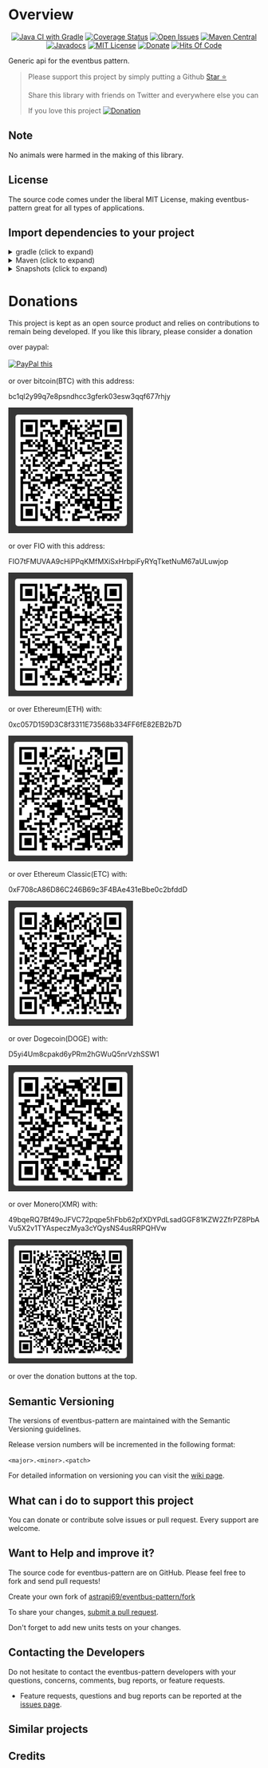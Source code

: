 # Overview

<div style="text-align: center">

[![Java CI with Gradle](https://github.com/astrapi69/eventbus-pattern/actions/workflows/gradle.yml/badge.svg)](https://github.com/astrapi69/eventbus-pattern/actions/workflows/gradle.yml)
[![Coverage Status](https://codecov.io/gh/astrapi69/eventbus-pattern/branch/develop/graph/badge.svg)](https://codecov.io/gh/astrapi69/eventbus-pattern)
[![Open Issues](https://img.shields.io/github/issues/astrapi69/eventbus-pattern.svg?style=flat)](https://github.com/astrapi69/eventbus-pattern/issues)
[![Maven Central](https://maven-badges.herokuapp.com/maven-central/io.github.astrapi69/eventbus-pattern/badge.svg)](https://maven-badges.herokuapp.com/maven-central/io.github.astrapi69/eventbus-pattern)
[![Javadocs](http://www.javadoc.io/badge/io.github.astrapi69/eventbus-pattern.svg)](http://www.javadoc.io/doc/io.github.astrapi69/eventbus-pattern)
[![MIT License](http://img.shields.io/badge/license-MIT-brightgreen.svg?style=flat)](http://opensource.org/licenses/MIT)
[![Donate](https://img.shields.io/badge/donate-❤-ff2244.svg)](https://www.paypal.com/cgi-bin/webscr?cmd=_s-xclick&hosted_button_id=GVBTWLRAZ7HB8)
[![Hits Of Code](https://hitsofcode.com/github/astrapi69/eventbus-pattern?branch=develop)](https://hitsofcode.com/github/astrapi69/eventbus-pattern/view?branch=develop)

</div>

Generic api for the eventbus pattern.

> Please support this project by simply putting a Github <a class="github-button" href="https://github.com/astrapi69/eventbus-pattern" data-icon="octicon-star" aria-label="Star astrapi69/eventbus-pattern on GitHub">
> Star ⭐</a>
>
> Share this library with friends on Twitter and everywhere else you can
>
> If you love this project
> [![Donation](https://img.shields.io/badge/donate-❤-ff2244.svg)](https://www.paypal.com/cgi-bin/webscr?cmd=_s-xclick&hosted_button_id=GVBTWLRAZ7HB8)

## Note

No animals were harmed in the making of this library.

## License

The source code comes under the liberal MIT License, making eventbus-pattern great for all types of applications.

## Import dependencies to your project

<details>
  <summary>gradle (click to expand)</summary>

## gradle dependency

Replace the variable ${latestVersion} with the current latest version: [![Maven Central](https://maven-badges.herokuapp.com/maven-central/io.github.astrapi69/eventbus-pattern/badge.svg)](https://maven-badges.herokuapp.com/maven-central/io.github.astrapi69/eventbus-pattern)

You can first define the version in the ext section and add than the following gradle dependency to
your project `build.gradle` if you want to import the core functionality of eventbus-pattern:

define version in file gradle.properties

```
eventbusPatternVersion=${latestVersion}
```

or in build.gradle ext area

```
    eventbusPatternVersion = "${latestVersion}"
```

then add the dependency to the dependencies area

```
    implementation("io.github.astrapi69:eventbus-pattern:$eventbusPatternVersion")
```

# with new libs.versions.toml file

If you use the new libs.versions.toml file for new automatic catalog versions update

```
[versions]
eventbus-pattern-version=${latestVersion}

[libraries]
eventbus-pattern = { module = "io.github.astrapi69:eventbus-pattern", version.ref = "eventbus-pattern-version" }
```
then add the dependency to the dependencies area

```
    implementation libs.eventbus.pattern
```
</details>

<details>
  <summary>Maven (click to expand)</summary>

## Maven dependency

Maven dependency is now on sonatype.
Check out [sonatype repository](https://oss.sonatype.org/index.html#nexus-search;gav~io.github.astrapi69~eventbus-pattern~~~) for latest snapshots and releases.

Add the following maven dependency to your project `pom.xml` if you want to import the core
functionality of eventbus-pattern:

Then you can add the dependency to your dependencies:

    <properties>
        ...
```xml
        <!-- eventbus-pattern version -->
        <eventbus-pattern.version>${latestVersion}</eventbus-pattern.version>
```
        ...
    </properties>
        ...
        <dependencies>
        ...
```xml
            <!-- eventbus-pattern DEPENDENCY -->
            <dependency>
                <groupId>io.github.astrapi69</groupId>
                <artifactId>eventbus-pattern</artifactId>
                <version>${eventbus-pattern.version}</version>
            </dependency>
```
        ...
        </dependencies>
</details>


<details>
  <summary>Snapshots (click to expand)</summary>

## 📸 Snapshots

[![Snapshot](https://img.shields.io/badge/dynamic/xml?url=https://oss.sonatype.org/service/local/repositories/snapshots/content/io/github/astrapi69/eventbus-pattern/maven-metadata.xml&label=snapshot&color=red&query=.//versioning/latest)](https://oss.sonatype.org/content/repositories/snapshots/io/github/astrapi69/eventbus-pattern/)

This section describes how to import snapshot versions into your project.
Add the following code snippet to your gradle file in the repositories section:
```
repositories {
   //...
```
```groovy
    maven {
        name "Sonatype Nexus Snapshots"
        url "https://oss.sonatype.org/content/repositories/snapshots"
        mavenContent {
            snapshotsOnly()
        }
    }
```
```
}
```
</details>

# Donations

This project is kept as an open source product and relies on contributions to remain being
developed. If you like this library, please consider a donation

over paypal:
<br>
<br>
<a href="https://www.paypal.com/cgi-bin/webscr?cmd=_s-xclick&hosted_button_id=MJ7V43GU2H386" target="_blank">
    <img src="https://www.paypalobjects.com/en_US/GB/i/btn/btn_donateCC_LG.gif"
        alt="PayPal this"
        title="PayPal – The safer, easier way to pay online!"
        style="border: none" />
</a>
<br>
<br>
or over bitcoin(BTC) with this address:

bc1ql2y99q7e8psndhcc3gferk03esw3qqf677rhjy

<img src="https://github.com/astrapi69/jgeohash/blob/master/src/main/resources/img/bc1ql2y99q7e8psndhcc3gferk03esw3qqf677rhjy.png"
alt="Donation Bitcoin Wallet" width="250"/>

or over FIO with this address:

FIO7tFMUVAA9cHiPPqKMfMXiSxHrbpiFyRYqTketNuM67aULuwjop

<img src="https://github.com/astrapi69/jgeohash/blob/master/src/main/resources/img/FIO7tFMUVAA9cHiPPqKMfMXiSxHrbpiFyRYqTketNuM67aULuwjop.png"
alt="Donation FIO Wallet" width="250"/>

or over Ethereum(ETH) with:

0xc057D159D3C8f3311E73568b334FF6fE82EB2b7D

<img src="https://github.com/astrapi69/jgeohash/blob/master/src/main/resources/img/0xc057D159D3C8f3311E73568b334FF6fE82EB2b7D.png"
alt="Donation Ethereum Wallet" width="250"/>

or over Ethereum Classic(ETC) with:

0xF708cA86D86C246B69c3F4BAe431eBbe0c2bfddD

<img src="https://github.com/astrapi69/jgeohash/blob/master/src/main/resources/img/0xF708cA86D86C246B69c3F4BAe431eBbe0c2bfddD.png"
alt="Donation Ethereum Classic Wallet" width="250"/>

or over Dogecoin(DOGE) with:

D5yi4Um8cpakd6yPRm2hGWuQ5nrVzhSSW1

<img src="https://github.com/astrapi69/jgeohash/blob/master/src/main/resources/img/D5yi4Um8cpakd6yPRm2hGWuQ5nrVzhSSW1.png"
alt="Donation Dogecoin Wallet" width="250"/>

or over Monero(XMR) with:

49bqeRQ7Bf49oJFVC72pqpe5hFbb62pfXDYPdLsadGGF81KZW2ZfrPZ8PbAVu5X2v1TYAspeczMya3cYQysNS4usRRPQHVw

<img src="https://github.com/astrapi69/jgeohash/blob/master/src/main/resources/img/49bqeRQ7Bf49oJFVC72pqpe5hFbb62pfXDYPdLsadGGF81KZW2ZfrPZ8PbAVu5X2v1TYAspeczMya3cYQysNS4usRRPQHVw.png"
alt="Donation Monero Wallet" width="250"/>

or over the donation buttons at the top.

## Semantic Versioning

The versions of eventbus-pattern are maintained with the Semantic Versioning guidelines.

Release version numbers will be incremented in the following format:

`<major>.<minor>.<patch>`

For detailed information on versioning you can visit the [wiki page](https://github.com/lightblueseas/mvn-parent-projects/wiki/Semantic-Versioning).

## What can i do to support this project

You can donate or contribute solve issues or pull request. Every support are welcome.

## Want to Help and improve it? ###

The source code for eventbus-pattern are on GitHub. Please feel free to fork and send pull requests!

Create your own fork of [astrapi69/eventbus-pattern/fork](https://github.com/astrapi69/eventbus-pattern/fork)

To share your changes, [submit a pull request](https://github.com/astrapi69/eventbus-pattern/pull/new/develop).

Don't forget to add new units tests on your changes.

## Contacting the Developers

Do not hesitate to contact the eventbus-pattern developers with your questions, concerns, comments, bug reports, or feature requests.
- Feature requests, questions and bug reports can be reported at the [issues page](https://github.com/astrapi69/eventbus-pattern/issues).

## Similar projects

## Credits
